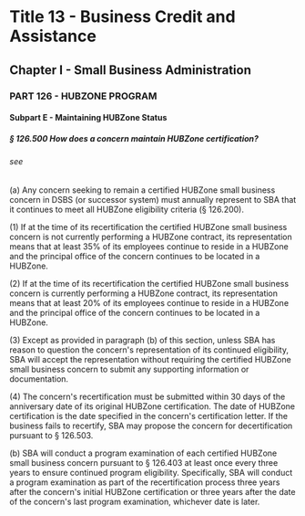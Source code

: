 
# Title 13 - Business Credit and Assistance
## Chapter I - Small Business Administration
### PART 126 - HUBZONE PROGRAM
#### Subpart E - Maintaining HUBZone Status
##### § 126.500 How does a concern maintain HUBZone certification?
###### see

(a) Any concern seeking to remain a certified HUBZone small business concern in DSBS (or successor system) must annually represent to SBA that it continues to meet all HUBZone eligibility criteria (§ 126.200).

(1) If at the time of its recertification the certified HUBZone small business concern is not currently performing a HUBZone contract, its representation means that at least 35% of its employees continue to reside in a HUBZone and the principal office of the concern continues to be located in a HUBZone.

(2) If at the time of its recertification the certified HUBZone small business concern is currently performing a HUBZone contract, its representation means that at least 20% of its employees continue to reside in a HUBZone and the principal office of the concern continues to be located in a HUBZone.

(3) Except as provided in paragraph (b) of this section, unless SBA has reason to question the concern's representation of its continued eligibility, SBA will accept the representation without requiring the certified HUBZone small business concern to submit any supporting information or documentation.

(4) The concern's recertification must be submitted within 30 days of the anniversary date of its original HUBZone certification. The date of HUBZone certification is the date specified in the concern's certification letter. If the business fails to recertify, SBA may propose the concern for decertification pursuant to § 126.503.

(b) SBA will conduct a program examination of each certified HUBZone small business concern pursuant to § 126.403 at least once every three years to ensure continued program eligibility. Specifically, SBA will conduct a program examination as part of the recertification process three years after the concern's initial HUBZone certification or three years after the date of the concern's last program examination, whichever date is later.
